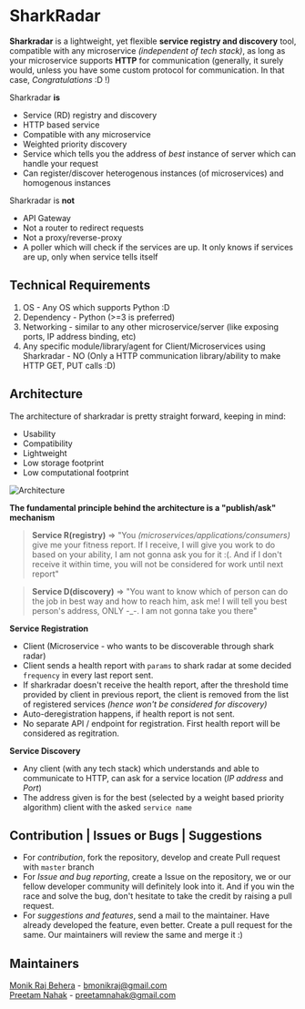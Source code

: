 # SharkRadar
**Sharkradar** is a lightweight, yet flexible **service registry and discovery** tool, compatible with any microservice *(independent of tech stack)*, as long as your microservice supports **HTTP** for communication (generally, it surely would, unless you have some custom protocol for communication. In that case, *Congratulations* :D !)

Sharkradar **is** <br/>
- Service (RD) registry and discovery <br/>
- HTTP based service <br/>
- Compatible with any microservice <br/>
- Weighted priority discovery <br/>
- Service which tells you the address of *best* instance of server which can handle your request <br/>
- Can register/discover heterogenous instances (of microservices) and homogenous instances <br/>

Sharkradar is **not** <br/>
- API Gateway <br/>
- Not a router to redirect requests <br/>
- Not a proxy/reverse-proxy <br/>
- A poller which will check if the services are up. It only knows if services are up, only when service tells itself <br/>

## Technical Requirements

 1. OS - Any OS which supports Python :D
 2. Dependency - Python (>=3 is preferred)
 3. Networking - similar to any other microservice/server (like exposing ports, IP address binding, etc)
 4. Any specific module/library/agent for Client/Microservices using Sharkradar - NO (Only a HTTP communication library/ability to make HTTP GET, PUT calls :D)

## Architecture
The architecture of sharkradar is pretty straight forward, keeping in mind:

 - Usability
 - Compatibility
 - Lightweight
 - Low storage footprint
 - Low computational footprint
 
![Architecture](https://drive.google.com/uc?id=19wH9r_8AU4gkSgNn-n-iT8IL0mpNZodX)

**The fundamental principle behind the architecture is a "publish/ask" mechanism** 

> **Service R(registry)** => "You *(microservices/applications/consumers)* give me your fitness report. If I receive, I will give you work to do based on your ability, I am not gonna ask you for it :(. And if I don't receive it within time, you will not be considered for work until next report"

> **Service D(discovery)** => "You want to know which of person can do the job in best way and how to reach him, ask me! I will tell you best person's address, ONLY -_-. I am not gonna take you there"

**Service Registration**
 - Client (Microservice - who wants to be discoverable through shark radar)
 - Client sends a health report with `params` to shark radar at some decided `frequency` in every last report sent. 
 - If sharkradar doesn't receive the health report, after the threshold time provided by client in previous report, the client is removed from the list of registered services *(hence won't be considered for discovery)*
 - Auto-deregistration happens, if health report is not sent.
 - No separate API / endpoint for registration. First health report will be considered as regitration.

**Service Discovery**

 - Any client (with any tech stack) which understands and able to communicate to HTTP, can ask for a service location (*IP address* and *Port*) 
 - The address given is for the best (selected by a weight based priority algorithm) client with the asked `service name`

## Contribution | Issues or Bugs | Suggestions
- For *contribution*, fork the repository, develop and create Pull request with `master` branch 
- For *Issue and bug reporting*, create a Issue on the repository, we or our fellow developer community will definitely look into it. And if you win the race and solve the bug, don't hesitate to take the credit by raising a pull request.
- For *suggestions and features*, send a mail to the maintainer. Have already developed the feature, even better. Create a pull request for the same. Our maintainers will review the same and merge it :)

## Maintainers
[Monik Raj Behera](https://github.com/bmonikraj) - [bmonikraj@gmail.com](mailto:bmonikraj@gmail.com) <br/>
[Preetam Nahak](https://github.com/preetamnahak007) - [preetamnahak@gmail.com](mailto:preetamnahak@gmail.com)
